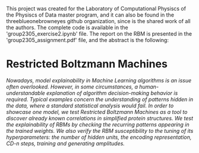 This project was created for the Laboratory of Computational Physiscs of the Physiscs of Data master program, and it can also be found in the threeblueonebrowneyes github organization, since is the shared work of all the authors.
The complete code is available in the 'group2305_exercise2.ipynb' file.
The report on the RBM is presented in the 'group2305_assignment.pdf' file, and the abstract is the following:

# Restricted Boltzmann Machines

*Nowadays, model explainability in Machine Learning algorithms is an issue often overlooked.
However, in some circumstances, a human-understandable explanation of algorithm decision-making
behavior is required. Typical examples concern the understanding of patterns hidden in the data,
where a standard statistical analysis would fail. In order to showcase one model, we test Restricted
Boltzmann Machines as a tool to discover already known correlations in simplified protein structures.
We test the explainability of RBMs by checking the recurring patterns appearing in the trained
weights. We also verify the RBM susceptibility to the tuning of its hyperparameters: the number
of hidden units, the encoding representation, CD-n steps, training and generating amplitudes.*
